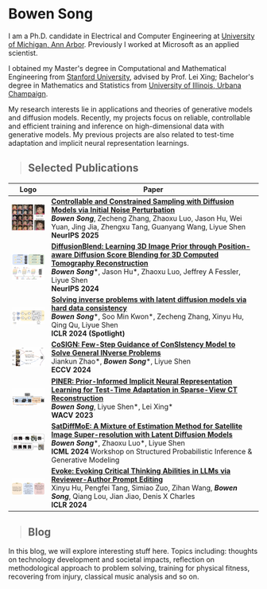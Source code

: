 # Bowen Song

I am a Ph.D. candidate in Electrical and Computer Engineering at [University of Michigan, Ann Arbor](https://www.umich.edu/). Previously I worked at Microsoft as an applied scientist.

I obtained my Master's degree in Computational and Mathematical Engineering from [Stanford University](https://www.stanford.edu/), advised by Prof. Lei Xing; Bachelor's degree in Mathematics and Statistics from [University of Illinois, Urbana Champaign](https://illinois.edu/). 

My research interests lie in applications and theories of generative models and diffusion models. Recently, my projects focus on reliable, controllable and efficient training and inference on high-dimensional data with generative models. My previous projects are also related to test-time adaptation and implicit neural representation learnings.



>## Selected Publications

| Logo | Paper |
|:--:|--|
| <img src="https://github.com/efzero/efzero.github.io/blob/main/_layouts/CCS_small.png?raw=true" width="120"> | **[Controllable and Constrained Sampling with Diffusion Models via Initial Noise Perturbation](https://arxiv.org/abs/2502.04670)**<br>***Bowen Song***, Zecheng Zhang, Zhaoxu Luo, Jason Hu, Wei Yuan, Jing Jia, Zhengxu Tang, Guanyang Wang, Liyue Shen<br>**NeurIPS 2025** |
| <img src="https://github.com/efzero/efzero.github.io/blob/main/_layouts/diffusionblend.png?raw=true" width="120"> | **[DiffusionBlend: Learning 3D Image Prior through Position-aware Diffusion Score Blending for 3D Computed Tomography Reconstruction](https://arxiv.org/pdf/2406.10211)**<br>***Bowen Song***\*, Jason Hu\*, Zhaoxu Luo, Jeffrey A Fessler, Liyue Shen<br>**NeurIPS 2024** |
| <img src="https://github.com/efzero/efzero.github.io/blob/main/_layouts/ReSample.png?raw=true" width="120"> | **[Solving inverse problems with latent diffusion models via hard data consistency](https://openreview.net/forum?id=j8hdRqOUhN)**<br>***Bowen Song***\*, Soo Min Kwon\*, Zecheng Zhang, Xinyu Hu, Qing Qu, Liyue Shen<br>**ICLR 2024 (Spotlight)** |
| <img src="https://github.com/efzero/efzero.github.io/blob/main/_layouts/cosign.png?raw=true" width="120"> | **[CoSIGN: Few-Step Guidance of ConSIstency Model to Solve General INverse Problems](https://arxiv.org/pdf/2407.12676)**<br>Jiankun Zhao\*, ***Bowen Song***\*, Liyue Shen<br>**ECCV 2024** |
| <img src="https://github.com/efzero/efzero.github.io/blob/main/_layouts/piner.png?raw=true" width="120"> | **[PINER: Prior-Informed Implicit Neural Representation Learning for Test-Time Adaptation in Sparse-View CT Reconstruction](https://openaccess.thecvf.com/content/WACV2023/papers/Song_PINER_Prior-Informed_Implicit_Neural_Representation_Learning_for_Test-Time_Adaptation_in_WACV_2023_paper.pdf)**<br>***Bowen Song***, Liyue Shen\*, Lei Xing\*<br>**WACV 2023** |
| <img src="https://github.com/efzero/efzero.github.io/blob/main/_layouts/satdiffmoe.png?raw=true" width="120"> | **[SatDiffMoE: A Mixture of Estimation Method for Satellite Image Super-resolution with Latent Diffusion Models](https://arxiv.org/pdf/2406.10225)**<br>***Bowen Song***\*, Zhaoxu Luo\*, Liyue Shen<br>**ICML 2024** Workshop on Structured Probabilistic Inference & Generative Modeling |
| <img src="https://github.com/efzero/efzero.github.io/blob/main/_layouts/evoke.png?raw=true" width="120"> | **[Evoke: Evoking Critical Thinking Abilities in LLMs via Reviewer-Author Prompt Editing](https://openreview.net/forum?id=OXv0zQ1umU)**<br>Xinyu Hu, Pengfei Tang, Simiao Zuo, Zihan Wang, ***Bowen Song***, Qiang Lou, Jian Jiao, Denis X Charles<br>**ICLR 2024** |





>## Blog

In this blog, we will explore interesting stuff here. Topics including: thoughts on technology development and societal impacts, reflection on methodological approach to problem solving, training for physical fitness, recovering from injury, classical music analysis and so on.

